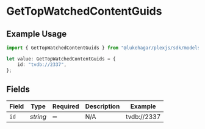 # GetTopWatchedContentGuids

## Example Usage

```typescript
import { GetTopWatchedContentGuids } from "@lukehagar/plexjs/sdk/models/operations";

let value: GetTopWatchedContentGuids = {
    id: "tvdb://2337",
};
```

## Fields

| Field              | Type               | Required           | Description        | Example            |
| ------------------ | ------------------ | ------------------ | ------------------ | ------------------ |
| `id`               | *string*           | :heavy_minus_sign: | N/A                | tvdb://2337        |